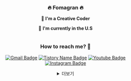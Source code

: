 <div align="center">
 
### 🔥 Fomagran 🔥

🧩   **I'm a Creative Coder**    

🗽 **I'm currently in the U.S**

#

### How to reach me? 🤔

[![Gmail Badge](https://img.shields.io/badge/Gmail-D14836?style=for-the-badge&logo=gmail&logoColor=white)](mailto:fomagran6@gmail.com)  [![Tistory Name Badge](https://img.shields.io/badge/Blogger-FF5722?style=for-the-badge&logo=blogger&logoColor=white)](https://fomaios.tistory.com/) [![Youtube Badge](https://img.shields.io/badge/YouTube-FF0000?style=for-the-badge&logo=youtube&logoColor=white)](https://www.youtube.com/channel/UC59AeIeNUcJDoCga8cO5ENw) [![Instagram Badge](https://img.shields.io/badge/Instagram-E4405F?style=for-the-badge&logo=instagram&logoColor=white)](https://www.instagram.com/fomagran)  
 
 <details>
    <summary>더보기</summary>

#

![Anurag's GitHub stats](https://github-readme-stats.vercel.app/api?username=fomagran&show_icons=true&theme=cobalt)   
 
#

![Top Langs](https://github-readme-stats.vercel.app/api/top-langs/?username=fomagran&layout=compact&theme=tokyonight)
 
 
 [![Hits](https://hits.seeyoufarm.com/api/count/incr/badge.svg?url=https%3A%2F%2Fgithub.com%2Ffomagran&count_bg=%2379C83D&title_bg=%23555555&icon=&icon_color=%23E7E7E7&title=hits&edge_flat=false)](https://hits.seeyoufarm.com)  
  
 <img src="https://img.shields.io/badge/iOS-000000?style=for-the-badge&logo=iOS&logoColor=ffffff"/> <img src="https://img.shields.io/badge/Swift-000000?style=for-the-badge&logo=Swift&logoColor=F05138"/> <img src="https://img.shields.io/badge/ReactiveX-000000?style=for-the-badge&logo=ReactiveX&logoColor=B7178C"/>
  
 <img src="https://img.shields.io/badge/Dart-000000?style=for-the-badge&logo=Dart&logoColor=0175C2"/>  <img src="https://img.shields.io/badge/Flutter-000000?style=for-the-badge&logo=Flutter&logoColor=02569B"/> 
 
 <img src="https://badges.aleen42.com/src/javascript.svg"/>  <img src="https://badges.aleen42.com/src/typescript.svg"/> <img src="https://badges.aleen42.com/src/angular.svg"/>   
 
 <img src="https://img.shields.io/badge/Git-000000?style=for-the-badge&logo=Git&logoColor=F05032"/>  <img src="https://img.shields.io/badge/Notion-000000?style=for-the-badge&logo=Notion&logoColor=ffffff"/>   <img src="https://img.shields.io/badge/Firebase-000000?style=for-the-badge&logo=Firebase&logoColor=FFCA28"/>     

</details> 
</div>
